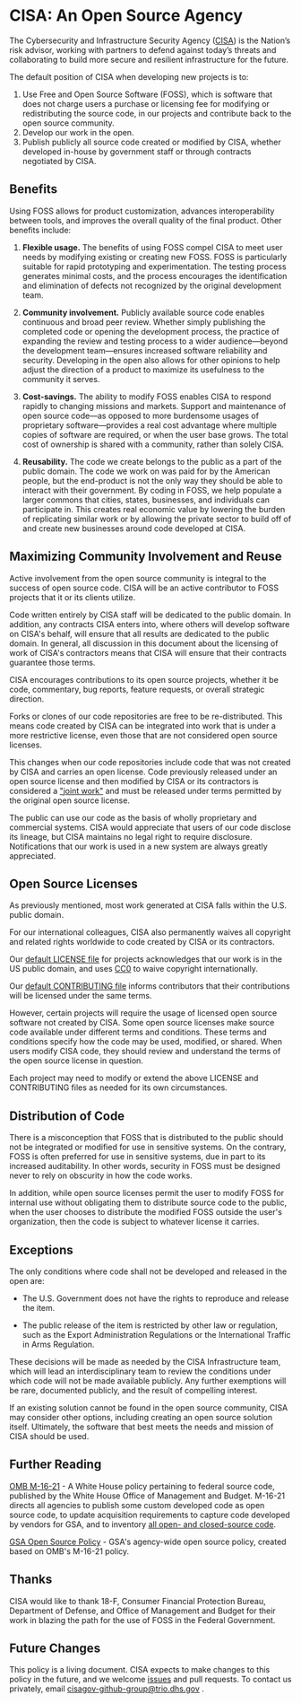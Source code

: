 # CISA: An Open Source Agency #

The Cybersecurity and Infrastructure Security Agency ([CISA](https://cisa.gov))
is the Nation’s risk advisor, working with partners to defend against today’s
threats and collaborating to build more secure and resilient infrastructure for
the future.

The default position of CISA when developing new projects is to:

1. Use Free and Open Source Software (FOSS), which is software that does not
charge users a purchase or licensing fee for modifying or redistributing the
source code, in our projects and contribute back to the open source community.
2. Develop our work in the open.
3. Publish publicly all source code created or modified by CISA, whether
developed in-house by government staff or through contracts negotiated by CISA.

## Benefits ##

Using FOSS allows for product customization, advances interoperability between
tools, and improves the overall quality of the final product. Other benefits
include:

1. **Flexible usage.** The benefits of using FOSS compel CISA to meet user needs
by modifying existing or creating new FOSS. FOSS is particularly suitable for
rapid prototyping and experimentation. The testing process generates minimal
costs, and the process encourages the identification and elimination of defects
not recognized by the original development team.

1. **Community involvement.** Publicly available source code enables continuous
and broad peer review. Whether simply publishing the completed code or opening
the development process, the practice of expanding the review and testing
process to a wider audience&mdash;beyond the development team&mdash;ensures
increased software reliability and security. Developing in the open also allows
for other opinions to help adjust the direction of a product to maximize its
usefulness to the community it serves.

1. **Cost-savings.** The ability to modify FOSS enables CISA to respond rapidly
to changing missions and markets. Support and maintenance of open source
code&mdash;as opposed to more burdensome usages of proprietary
software&mdash;provides a real cost advantage where multiple copies of software
are required, or when the user base grows. The total cost of ownership is shared
with a community, rather than solely CISA.

1. **Reusability.** The code we create belongs to the public as a part of the
public domain. The code we work on was paid for by the American people, but the
end-product is not the only way they should be able to interact with their
government. By coding in FOSS, we help populate a larger commons that cities,
states, businesses, and individuals can participate in. This creates real
economic value by lowering the burden of replicating similar work or by allowing
the private sector to build off of and create new businesses around code
developed at CISA.

## Maximizing Community Involvement and Reuse ##

Active involvement from the open source community is integral to the success of
open source code. CISA will be an active contributor to FOSS projects that it or
its clients utilize.

Code written entirely by CISA staff will be dedicated to the public domain. In
addition, any contracts CISA enters into, where others will develop software on
CISA's behalf, will ensure that all results are dedicated to the public domain.
In general, all discussion in this document about the licensing of work of
CISA's contractors means that CISA will ensure that their contracts guarantee
those terms.

CISA encourages contributions to its open source projects, whether it be code,
commentary, bug reports, feature requests, or overall strategic direction.

Forks or clones of our code repositories are free to be re-distributed. This
means code created by CISA can be integrated into work that is under a more
restrictive license, even those that are not considered open source licenses.

This changes when our code repositories include code that was not created by
CISA and carries an open license. Code previously released under an open source
license and then modified by CISA or its contractors is considered a ["joint
work"](http://www.copyright.gov/title17/92chap1.html#101) and must be released
under terms permitted by the original open source license.

The public can use our code as the basis of wholly proprietary and commercial
systems. CISA would appreciate that users of our code disclose its lineage, but
CISA maintains no legal right to require disclosure. Notifications that our work
is used in a new system are always greatly appreciated.

## Open Source Licenses ##

As previously mentioned, most work generated at CISA falls within the U.S.
public domain.

For our international colleagues, CISA also permanently waives all copyright and
related rights worldwide to code created by CISA or its contractors.

Our [default LICENSE file](/LICENSE) for projects acknowledges that our work is
in the US public domain, and uses
[CC0](https://creativecommons.org/publicdomain/zero/1.0/) to waive copyright
internationally.

Our [default CONTRIBUTING file](/CONTRIBUTING.md) informs contributors that
their contributions will be licensed under the same terms.

However, certain projects will require the usage of licensed open source
software not created by CISA. Some open source licenses make source code
available under different terms and conditions. These terms and conditions
specify how the code may be used, modified, or shared. When users modify CISA
code, they should review and understand the terms of the open source license in
question.

Each project may need to modify or extend the above LICENSE and CONTRIBUTING
files as needed for its own circumstances.

## Distribution of Code ##

There is a misconception that FOSS that is distributed to the public should not
be integrated or modified for use in sensitive systems. On the contrary, FOSS is
often preferred for use in sensitive systems, due in part to its increased
auditability. In other words, security in FOSS must be designed never to rely on
obscurity in how the code works.

In addition, while open source licenses permit the user to modify FOSS for
internal use without obligating them to distribute source code to the public,
when the user chooses to distribute the modified FOSS outside the user's
organization, then the code is subject to whatever license it carries.

## Exceptions ##

The only conditions where code shall not be developed and released in the open
are:

* The U.S. Government does not have the rights to reproduce and release the
  item.

* The public release of the item is restricted by other law or regulation, such
  as the Export Administration Regulations or the International Traffic in Arms
  Regulation.

These decisions will be made as needed by the CISA Infrastructure team, which
will lead an interdisciplinary team to review the conditions under which code
will not be made available publicly. Any further exemptions will be rare,
documented publicly, and the result of compelling interest.

If an existing solution cannot be found in the open source community, CISA may
consider other options, including creating an open source solution itself.
Ultimately, the software that best meets the needs and mission of CISA should be
used.

## Further Reading ##

[OMB M-16-21](https://sourcecode.cio.gov/) - A White House policy pertaining to
federal source code, published by the White House Office of Management and
Budget. M-16-21 directs all agencies to publish some custom developed code as
open source code, to update acquisition requirements to capture code developed
by vendors for GSA, and to inventory [all open- and closed-source
code](https://open.gsa.gov/code.json).

[GSA Open Source Policy](https://open.gsa.gov/oss-policy/) - GSA's agency-wide
open source policy, created based on OMB's M-16-21 policy.

## Thanks ##

CISA would like to thank 18-F, Consumer Financial Protection Bureau, Department
of Defense, and Office of Management and Budget for their work in blazing the
path for the use of FOSS in the Federal Government.

## Future Changes ##

This policy is a living document. CISA expects to make changes to this policy in
the future, and we welcome
[issues](https://github.com/cisagov/development-guide/issues) and pull requests.
To contact us privately, email cisagov-github-group@trio.dhs.gov .
